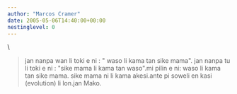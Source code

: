 ```yaml
---
author: "Marcos Cramer"
date: 2005-05-06T14:40:00+00:00
nestinglevel: 0
---
```

\
> jan nanpa wan li toki e ni : " waso li kama tan sike mama".
> jan nanpa tu li toki e ni : "sike mama li kama tan waso".mi pilin e ni: waso li kama tan sike mama. sike mama ni li kama akesi.ante pi soweli en kasi (evolution) li lon.jan Mako.